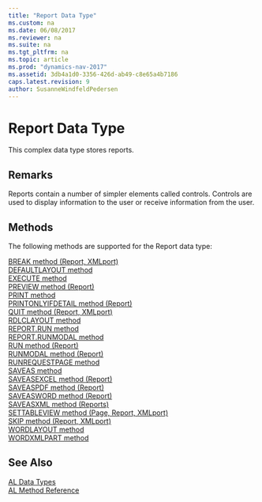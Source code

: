 ```yaml
---
title: "Report Data Type"
ms.custom: na
ms.date: 06/08/2017
ms.reviewer: na
ms.suite: na
ms.tgt_pltfrm: na
ms.topic: article
ms.prod: "dynamics-nav-2017"
ms.assetid: 3db4a1d0-3356-426d-ab49-c8e65a4b7186
caps.latest.revision: 9
author: SusanneWindfeldPedersen
---
```

# Report Data Type
This complex data type stores reports.  
  
## Remarks  
 Reports contain a number of simpler elements called controls. Controls are used to display information to the user or receive information from the user.  

## Methods
The following methods are supported for the Report data type:

[BREAK method (Report, XMLport)](../methods/devenv-break-method-report-xmlport.md)   
[DEFAULTLAYOUT method](../methods/devenv-defaultlayout-method.md)   
[EXECUTE method](../methods/devenv-execute-method.md)   
[PREVIEW method (Report)](../methods/devenv-preview-method-report.md)   
[PRINT method](../methods/devenv-print-method.md)   
[PRINTONLYIFDETAIL method (Report)](../methods/devenv-printonlyifdetail-method-report.md)   
[QUIT method (Report, XMLport)](../methods/devenv-quit-method-report-xmlport.md)   
[RDLCLAYOUT method](../methods/devenv-rdlclayout-method.md)   
[REPORT.RUN method](../methods/devenv-report-run-method.md)   
[REPORT.RUNMODAL method](../methods/devenv-report-runmodal-method.md)   
[RUN method (Report)](../methods/devenv-run-method-report.md)   
[RUNMODAL method (Report)](../methods/devenv-runmodal-method-report.md)   
[RUNREQUESTPAGE method](../methods/devenv-runrequestpage-method.md)   
[SAVEAS method](../methods/devenv-saveas-method.md)   
[SAVEASEXCEL method (Report)](../methods/devenv-saveasexcel-method-report.md)   
[SAVEASPDF method (Report)](../methods/devenv-saveaspdf-method-report.md)   
[SAVEASWORD method (Report)](../methods/devenv-saveasword-method-report.md)   
[SAVEASXML method (Reports)](../methods/devenv-saveasxml-method-reports.md)   
[SETTABLEVIEW method (Page, Report, XMLport)](../methods/devenv-settableview-method-page-report-xmlport.md)   
[SKIP method (Report, XMLport)](../methods/devenv-skip-method-report-xmlport.md)   
[WORDLAYOUT method](../methods/devenv-wordlayout-method.md)   
[WORDXMLPART method](../methods/devenv-wordxmlpart-method.md)

## See Also  
[AL Data Types](devenv-al-data-types.md)  
[AL Method Reference](../methods/devenv-al-method-reference.md)  